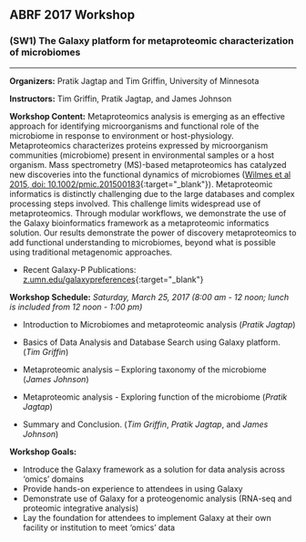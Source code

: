 ## ABRF 2017 Workshop

### (SW1) The Galaxy platform for metaproteomic characterization of microbiomes
-------------------------------------------------------------------------------

**Organizers:** Pratik Jagtap and Tim Griffin, University of Minnesota
 
**Instructors:** Tim Griffin, Pratik Jagtap, and James Johnson
 
**Workshop Content:** 
Metaproteomics analysis is emerging as an effective approach for identifying microorganisms and functional role of the microbiome in response to environment or host-physiology. Metaproteomics characterizes proteins expressed by microorganism communities (microbiome) present in environmental samples or a host organism. Mass spectrometry (MS)-based metaproteomics has catalyzed new discoveries into the functional dynamics of microbiomes ([Wilmes et al 2015, doi: 10.1002/pmic.201500183](http://onlinelibrary.wiley.com/doi/10.1002/pmic.201500183/full){:target="_blank"}). Metaproteomic informatics is distinctly challenging due to the large databases and complex processing steps involved. This challenge limits widespread use of metaproteomics. Through modular workflows, we demonstrate the use of the Galaxy bioinformatics framework as a metaproteomic informatics solution. Our results demonstrate the power of discovery metaproteomics to add functional understanding to microbiomes, beyond what is possible using traditional metagenomic approaches.

- Recent Galaxy-P Publications: [z.umn.edu/galaxypreferences](http://z.umn.edu/galaxypreferences){:target="_blank"}



**Workshop Schedule:** 
_Saturday, March 25, 2017 (8:00 am - 12 noon; lunch is included from 12 noon - 1:00 pm)_
 
- Introduction to Microbiomes and metaproteomic analysis (_Pratik Jagtap_)
 
- Basics of Data Analysis and Database Search using Galaxy platform. (_Tim Griffin_)
 
- Metaproteomic analysis – Exploring taxonomy of the microbiome (_James Johnson_)
 
- Metaproteomic analysis - Exploring function of the microbiome (_Pratik Jagtap_)
 
- Summary and Conclusion. (_Tim Griffin_, _Pratik Jagtap_, and _James Johnson_)


**Workshop Goals:** 

- Introduce the Galaxy framework as a solution for data analysis across ‘omics’ domains
- Provide hands-on experience to attendees in using Galaxy
- Demonstrate use of Galaxy for a proteogenomic analysis (RNA-seq and proteomic integrative analysis)
- Lay the foundation for attendees to implement Galaxy at their own facility or institution to meet ‘omics’ data

